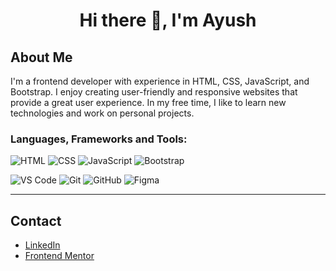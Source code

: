 <!-- Header -->
<p align="center">
<!--   <img src="https://your-profile-picture-url" alt="Profile Picture" width="150" height="150"> -->
  
</p>
<h1 align="center">Hi there 👋, I'm Ayush</h1>

<!-- About Me -->
<h2>About Me</h2>

<p>
  I'm a frontend developer with experience in HTML, CSS, JavaScript, and Bootstrap. I enjoy creating user-friendly and responsive websites that provide a great user experience. In my free time, I like to learn new technologies and work on personal projects.
</p>


### Languages, Frameworks and Tools:

![HTML](https://img.shields.io/badge/-HTML5-E34F26?logo=html5&logoColor=white&style=for-the-badge)
![CSS](https://img.shields.io/badge/-CSS3-1572B6?logo=css3&logoColor=white&style=for-the-badge)
![JavaScript](https://img.shields.io/badge/javascript-%23323330.svg?style=for-the-badge&logo=javascript&logoColor=%23F7DF1E)
![Bootstrap](https://img.shields.io/badge/-Bootstrap-7952B3?logo=bootstrap&logoColor=white&style=for-the-badge)

![VS Code](https://img.shields.io/badge/-VS%20Code-007ACC?logo=visual-studio-code&logoColor=white&style=for-the-badge)
![Git](https://img.shields.io/badge/-Git-F05032?logo=git&logoColor=white&style=for-the-badge)
![GitHub](https://img.shields.io/badge/-GitHub-181717?logo=github&logoColor=white&style=for-the-badge)
![Figma](https://img.shields.io/badge/figma-%23F24E1E.svg?style=for-the-badge&logo=figma&logoColor=white)


<!-- [![Top Langs](https://github-readme-stats.vercel.app/api/top-langs/?username=aayusranjan&layout=compact)](https://github.com/aayusranjan/github-readme-stats) -->

---
<!-- Contact -->
<h2>Contact</h2>

<ul>
  <li>
    <a href="https://www.linkedin.com/in/aayusranjan/">LinkedIn</a>
  </li>
  <li>
    <a href="https://www.frontendmentor.io/profile/aayusranjan">Frontend Mentor</a>
  </li>
</ul>


<!-- Skills 
<h2>Skills</h2>

<ul>
  <li>HTML</li>
  <li>CSS</li>
  <li>JavaScript</li>
  <li>Bootstrap</li>
  <li>VS Code</li>
  <li>Git</li>
  <li>GitHub</li>
  <li>Figma</li>
</ul> -->

<!-- Projects 
<h2>Projects</h2>

<h3>Web Development</h3>

<ul>
  <li>
    <a href="https://github.com/your-project-url">Project 1</a> - Short project description.
  </li>
  <li>
    <a href="https://github.com/your-project-url">Project 2</a> - Short project description.
  </li>
</ul>

<h3>Data Science</h3>

<ul>
  <li>
    <a href="https://github.com/your-project-url">Project 3</a> - Short project description.
  </li>
  <li>
    <a href="https://github.com/your-project-url">Project 4</a> - Short project description.
  </li>
</ul> -->


